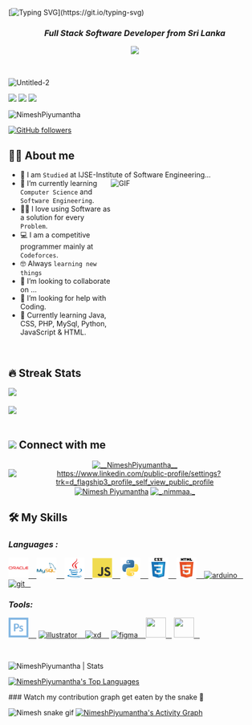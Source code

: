 [![Typing SVG](https://readme-typing-svg.herokuapp.com?size=32&vCenter=true&width=760&lines=Hi+%F0%9F%91%8B%2C+I'm+Nimesh+Piyumantha+Wijewickrama;IJSE-+%F0%9F%91%8B%2C+Institute+of+Software+Engineering;)](https://git.io/typing-svg) 

<h3 align="center"><b><i>Full Stack Software Developer from Sri Lanka</i></b></h3>
<p align="center">
  <a href="https://github.com/DenverCoder1/readme-typing-svg"><img src="https://readme-typing-svg.herokuapp.com?lines=Computer+Science+Student;Competitive+Programmer;IJSE+GDSE+Student;Java%20|%20Algorithms%20|%20OOP%20;Specialist%20on%20Codeforces;Always%20learning%20new%20things&center=true&width=500&height=50"></a>
</p></br>

![Untitled-2](https://github.com/NimeshPiyumantha/My_Personal_Web/blob/main/Nimesh_Web/img/Capture_2022_04_27_17_53_33_193.png)</br>

<img src="https://img.shields.io/static/v1?label=Sponsor&message=%E2%9D%A4&logo=GitHub&link=%3Curl%3E&color=f88379"> <img src="https://badges.pufler.dev/visits/M4cs/M4cs"> <img src="https://badges.pufler.dev/years/M4cs"> <p align="left"> <img src="https://komarev.com/ghpvc/?username=NimeshPiyumantha&label=Profile%20views&color=0e75b6&style=flat" alt="NimeshPiyumantha" /> </p>

[![GitHub followers](https://img.shields.io/github/followers/NimeshPiyumantha.svg?style=social&label=Follow&maxAge=2592000)](https://github.com/NimeshPiyumantha?tab=followers)



## :sassy_man:  About me

- :school: I am  `Studied` at IJSE-Institute of Software Engineering... <img align="right" alt="GIF" src="https://github.com/Mindula-Dilthushan/Mindula-Dilthushan/raw/master/assets/image.gif?raw=true" width="300" height="300" style="max-width: 100%;">
- 🌱 I’m currently learning `Computer Science` and `Software Engineering`.
- :technologist: I love using Software as a solution for every `Problem`.
- :computer: I am a competitive programmer mainly at `Codeforces`.
- :nerd_face: Always `learning new things`
- 👯 I’m looking to collaborate on ...
- 🤔 I’m looking for help with Coding.
- 🌱 Currently learning Java, CSS, PHP, MySql, Python, JavaScript & HTML.
<br>

## 🔥 Streak Stats

![](https://github-profile-summary-cards.vercel.app/api/cards/stats?username=NimeshPiyumantha&theme=monokai)
<br>
<br>
[![](https://github-readme-streak-stats.herokuapp.com?user=NimeshPiyumantha&theme=soft-green)](https://git.io/streak-stats)
<br>
<br>


## <img src="https://media.giphy.com/media/iY8CRBdQXODJSCERIr/giphy.gif" width="30px"> Connect with me
<p align="center">
	<a href="https://twitter.com/NPiyumantha60"><img align="center" src="https://raw.githubusercontent.com/rahuldkjain/github-profile-readme-generator/master/src/images/icons/Social/twitter.svg" alt="__NimeshPiyumantha__" height="30" width="40" /></a>
<a href="https://www.linkedin.com/in/nimesh-piyumantha-33736a222" target="blank"><img align="center" src="https://raw.githubusercontent.com/rahuldkjain/github-profile-readme-generator/master/src/images/icons/Social/linked-in-alt.svg" alt="https://www.linkedin.com/public-profile/settings?trk=d_flagship3_profile_self_view_public_profile" height="30" width="40" /></a>
<a href="https://www.facebook.com/profile.php?id=100025931563090" target="blank"><img align="center" src="https://raw.githubusercontent.com/rahuldkjain/github-profile-readme-generator/master/src/images/icons/Social/facebook.svg" alt="Nimesh Piyumantha" height="30" width="40" /></a>
<a href="https://www.instagram.com/_.nimmaa._/" target="blank"><img align="center" src="https://raw.githubusercontent.com/rahuldkjain/github-profile-readme-generator/master/src/images/icons/Social/instagram.svg" alt="_.nimmaa._" height="30" width="40" /></a>

</a>
</p>

## 🛠️ My Skills

<h3 align="left"><b><i>Languages :</i></b></h3>

<a href="https://www.oracle.com/" target="_blank" rel="noreferrer"> <img src="https://raw.githubusercontent.com/devicons/devicon/master/icons/oracle/oracle-original.svg" alt="oracle" width="40" height="40"/>&nbsp;&nbsp;&nbsp; </a> 
<a href="https://www.mysql.com/" target="_blank"> <img src="https://raw.githubusercontent.com/devicons/devicon/master/icons/mysql/mysql-original-wordmark.svg" alt="mysql" width="40" height="40"/>&nbsp;&nbsp;&nbsp; </a>
<a href="https://www.java.com" target="_blank"> <img src="https://raw.githubusercontent.com/devicons/devicon/master/icons/java/java-original.svg" alt="java" width="40" height="40"/>&nbsp;&nbsp;&nbsp; </a>
<a href="https://developer.mozilla.org/en-US/docs/Web/JavaScript" target="_blank" rel="noreferrer"> <img src="https://raw.githubusercontent.com/devicons/devicon/master/icons/javascript/javascript-original.svg" alt="javascript" width="40" height="40"/>&nbsp;&nbsp;&nbsp; </a> 
<a href="https://www.python.org" target="_blank"> <img src="https://raw.githubusercontent.com/devicons/devicon/master/icons/python/python-original.svg" alt="python" width="40" height="40"/>&nbsp;&nbsp;&nbsp; </a>
<a href="https://www.w3schools.com/css/" target="_blank"> <img src="https://raw.githubusercontent.com/devicons/devicon/master/icons/css3/css3-original-wordmark.svg" alt="css3" width="40" height="40"/>&nbsp;&nbsp;&nbsp; </a>
<a href="https://www.w3.org/html/" target="_blank"> <img src="https://raw.githubusercontent.com/devicons/devicon/master/icons/html5/html5-original-wordmark.svg" alt="html5" width="40" height="40"/>&nbsp;&nbsp;&nbsp; </a>
<a href="https://www.arduino.cc/" target="_blank" rel="noreferrer"> <img src="https://cdn.worldvectorlogo.com/logos/arduino-1.svg" alt="arduino" width="40" height="40"/>&nbsp;&nbsp;&nbsp; </a> 
<a href="https://git-scm.com/" target="_blank"> <img src="https://www.vectorlogo.zone/logos/hibernate/hibernate-icon.svg" alt="git" width="40" height="40"/>&nbsp;&nbsp;&nbsp; </a>

<h3 align="left"><b><i> Tools:</i></b></h3>

<a href="https://www.photoshop.com/en" target="_blank"> <img src="https://raw.githubusercontent.com/devicons/devicon/master/icons/photoshop/photoshop-line.svg" alt="photoshop" width="40" height="40"/> &nbsp;&nbsp;&nbsp;</a> 
<a href="https://www.adobe.com/in/products/illustrator.html" target="_blank"> <img src="https://www.vectorlogo.zone/logos/adobe_illustrator/adobe_illustrator-icon.svg" alt="illustrator" width="40" height="40"/>&nbsp;&nbsp;&nbsp; </a>
<a href="https://www.adobe.com/products/xd.html" target="_blank"> <img src="https://cdn.worldvectorlogo.com/logos/adobe-xd.svg" alt="xd" width="40" height="40"/> &nbsp;&nbsp;&nbsp;</a> 
<a href="https://www.figma.com/" target="_blank"> <img src="https://www.vectorlogo.zone/logos/figma/figma-icon.svg" alt="figma" width="40" height="40"/>&nbsp;&nbsp;&nbsp; </a>
<a href="https://www.jetbrains.com/idea/" target="_blank"> <img src="https://img.icons8.com/color/48/000000/intellij-idea.png" width="40" height="40"/>&nbsp;&nbsp;&nbsp;</a>
<a href="https://gluonhq.com/products/scene-builder/" target="_blank"> <img src="https://i2.wp.com/gluonhq.com/wp-content/uploads/2015/02/SceneBuilderLogo.png?fit=781%2C781&ssl=1" width="40" height="40"/>&nbsp;&nbsp;&nbsp;</a>


<br><p align="left"> <img src="https://github-readme-stats.vercel.app/api?username=NimeshPiyumantha&show_icons=true&theme=gotham" alt="NimeshPiyumantha | Stats" />
  
[comment]: <> (<p align="left"> <img src="https://github-readme-stats.vercel.app/api/top-langs/?username=NimeshPiyumantha&langs_count=5&theme=gotham" alt="NimeshPiyumantha | My GitHub Language Stats" />)
<p align="left"> <a href="https://github.com/NimeshPiyumantha/github-readme-stats"><img alt="NimeshPiyumantha's Top Languages" src="https://github-readme-stats.vercel.app/api/top-langs/?username=NimeshPiyumantha&langs_count=8&layout=compact&theme=gotham&hide_border=true&bg_color=1F222E&title_color=F85D7F&icon_color=F8D866&hide=Jupyter%20Notebook" height="192px"/></a> </p>
### Watch my contribution graph get eaten by the snake 🐍

![Nimesh snake gif](https://github.com/Shehanka/Shehanka/blob/output/github-contribution-grid-snake.svg)
<a href="https://github.com/NimeshPiyumantha/github-readme-activity-graph"><img alt="NimeshPiyumantha's Activity Graph" src="https://activity-graph.herokuapp.com/graph?username=NimeshPiyumantha&bg_color=0D1117&color=5BCDEC&line=5BCDEC&point=FFFFFF&hide_border=true" /></a>
